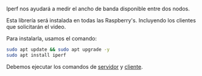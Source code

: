 Iperf nos ayudará a medir el ancho de banda disponible entre dos nodos.

Esta librería será instalada en todas las Raspberry's. Incluyendo los clientes que solicitarán el video.

Para instalarla, usamos el comando:
```bash
sudo apt update && sudo apt upgrade -y
sudo apt install iperf
```
Debemos ejecutar los comandos de [servidor](servidor/) y [cliente](cliente/).
